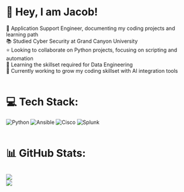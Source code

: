 # :wave: Hey, I am Jacob!
:necktie: Application Support Engineer, documenting my coding projects and learning path<br>
:books: Studied Cyber Security at Grand Canyon University<br>
:star: Looking to collaborate on Python projects, focusing on scripting and automation<br>
:construction: Learning the skillset required for Data Engineering<br>
:dart: Currently working to grow my coding skillset with AI integration tools<br>
<br>
# 💻 Tech Stack:
![Python](https://img.shields.io/badge/python-3670A0?style=for-the-badge&logo=python&logoColor=ffdd54) ![Ansible](https://img.shields.io/badge/ansible-%231A1918.svg?style=for-the-badge&logo=ansible&logoColor=white) ![Cisco](https://img.shields.io/badge/cisco-%23049fd9.svg?style=for-the-badge&logo=cisco&logoColor=black) ![Splunk](https://img.shields.io/badge/splunk-%23000000.svg?style=for-the-badge&logo=splunk&logoColor=white)<br>
<br>
# 📊 GitHub Stats:
![](https://github-readme-stats.vercel.app/api?username=JJ-117&theme=ambient_gradient&hide_border=false&include_all_commits=false&count_private=false)<br/>
![](https://nirzak-streak-stats.vercel.app/?user=JJ-117&theme=ambient_gradient&hide_border=false)<br/>
<br/>
-
